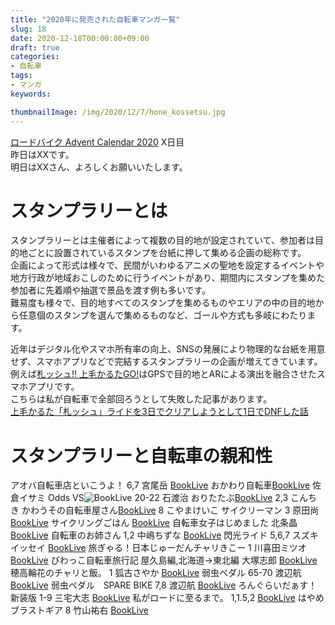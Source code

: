 ```yaml
---
title: "2020年に発売された自転車マンガ一覧"
slug: 18
date: 2020-12-18T00:00:00+09:00
draft: true
categories:
- 自転車
tags:
- マンガ
keywords:

thumbnailImage: /img/2020/12/7/hone_kossetsu.jpg
---
```


[ロードバイク Advent Calendar 2020](https://adventar.org/calendars/5405) X日目  
昨日はXXです。  
明日はXXさん、よろしくお願いいたします。

<!--more-->

<!--toc-->

# スタンプラリーとは

スタンプラリーとは主催者によって複数の目的地が設定されていて、参加者は目的地ごとに設置されているスタンプを台紙に押して集める企画の総称です。  
企画によって形式は様々で、民間がいわゆるアニメの聖地を設定するイベントや地方行政が地域おこしのために行うイベントがあり、期間内にスタンプを集めた参加者に先着順や抽選で景品を渡す例も多いです。  
難易度も様々で、目的地すべてのスタンプを集めるものやエリアの中の目的地から任意個のスタンプを選んで集めるものなど、ゴールや方式も多岐にわたります。  
  
近年はデジタル化やスマホ所有率の向上、SNSの発展により物理的な台紙を用意せず、スマホアプリなどで完結するスタンプラリーの企画が増えてきています。  
例えば[札ッシュ!! 上毛かるたGO!](https://www.fudash-go.com/)はGPSで目的地とARによる演出を融合させたスマホアプリです。  
こちらは私が自転車で全部回ろうとして失敗した記事があります。  
[上毛かるた「札ッシュ」ライドを3日でクリアしようとして1日でDNFした話](https://payaneco.netlify.app/2018/12/9/)  
  
# スタンプラリーと自転車の親和性

アオバ自転車店といこうよ！
    6,7 宮尾岳
    [BookLive](https://booklive.jp/product/index/title_id/60008372/vol_no/001)
おかわり自転車[BookLive](https://booklive.jp/product/index/title_id/723465/vol_no/001)
    佐倉イサミ
Odds VS![BookLive](https://booklive.jp/product/index/title_id/276826/vol_no/001)
    20-22 石渡治
おりたたぶ[BookLive](https://booklive.jp/product/index/title_id/673862/vol_no/001)
    2,3 こんちき
かわうその自転車屋さん[BookLive](https://booklive.jp/product/index/title_id/338969/vol_no/001)
    8 こやまけいこ
サイクリーマン
    3 原田尚
    [BookLive](https://booklive.jp/product/index/title_id/651659/vol_no/001)
サイクリングごはん
    [BookLive](https://booklive.jp/product/index/title_id/701811/vol_no/001)
自転車女子はじめました
    北条晶
    [BookLive](https://booklive.jp/product/index/title_id/699990/vol_no/001)
自転車のお姉さん
    1,2 中嶋ちずな
    [BookLive](https://booklive.jp/product/index/title_id/752817/vol_no/001)
閃光ライド
    5,6,7 スズキイッセイ
    [BookLive](https://booklive.jp/product/index/title_id/60010346/vol_no/001)
旅ぎゃる！日本じゅーだんチャリきこー
    1 川喜田ミツオ
    [BookLive](https://booklive.jp/product/index/title_id/20028359/vol_no/001)
びわっこ自転車旅行記
    屋久島編,北海道→東北編 大塚志郎
    [BookLive](https://booklive.jp/product/index/title_id/322608/vol_no/001)
穂高輪花のチャリと飯。
    1 狐古さやか
    [BookLive](https://booklive.jp/product/index/title_id/744217/vol_no/001)
弱虫ペダル
    65-70 渡辺航
    [BookLive](https://booklive.jp/product/index/title_id/129556/vol_no/001)
弱虫ペダル　SPARE BIKE
    7,8 渡辺航
    [BookLive](https://booklive.jp/product/index/title_id/292563/vol_no/001)
ろんぐらいだぁす！ 新装版
    1-9 三宅大志
    [BookLive](https://booklive.jp/product/index/title_id/698808/vol_no/001)
私がロードに至るまで。
    1,1.5,2
    [BookLive](https://booklive.jp/product/index/title_id/720489/vol_no/001)
はやめブラストギア
    8 竹山祐右
    [BookLive](https://booklive.jp/product/index/title_id/60005364/vol_no/001)